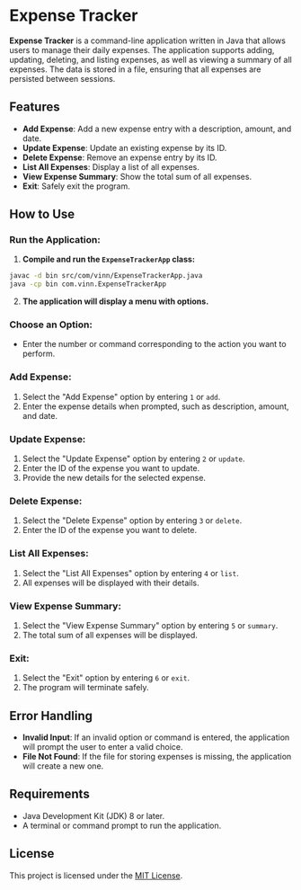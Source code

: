 # Expense Tracker

**Expense Tracker** is a command-line application written in Java that allows users to manage their daily expenses. The application supports adding, updating, deleting, and listing expenses, as well as viewing a summary of all expenses. The data is stored in a file, ensuring that all expenses are persisted between sessions.

## Features

- **Add Expense**: Add a new expense entry with a description, amount, and date.
- **Update Expense**: Update an existing expense by its ID.
- **Delete Expense**: Remove an expense entry by its ID.
- **List All Expenses**: Display a list of all expenses.
- **View Expense Summary**: Show the total sum of all expenses.
- **Exit**: Safely exit the program.

## How to Use

### Run the Application:

1. **Compile and run the `ExpenseTrackerApp` class:**

```bash
javac -d bin src/com/vinn/ExpenseTrackerApp.java
java -cp bin com.vinn.ExpenseTrackerApp
```

2. **The application will display a menu with options.**

### Choose an Option:

- Enter the number or command corresponding to the action you want to perform.

### Add Expense:

1. Select the "Add Expense" option by entering `1` or `add`.
2. Enter the expense details when prompted, such as description, amount, and date.

### Update Expense:

1. Select the "Update Expense" option by entering `2` or `update`.
2. Enter the ID of the expense you want to update.
3. Provide the new details for the selected expense.

### Delete Expense:

1. Select the "Delete Expense" option by entering `3` or `delete`.
2. Enter the ID of the expense you want to delete.

### List All Expenses:

1. Select the "List All Expenses" option by entering `4` or `list`.
2. All expenses will be displayed with their details.

### View Expense Summary:

1. Select the "View Expense Summary" option by entering `5` or `summary`.
2. The total sum of all expenses will be displayed.

### Exit:

1. Select the "Exit" option by entering `6` or `exit`.
2. The program will terminate safely.

## Error Handling

- **Invalid Input**: If an invalid option or command is entered, the application will prompt the user to enter a valid choice.
- **File Not Found**: If the file for storing expenses is missing, the application will create a new one.

## Requirements

- Java Development Kit (JDK) 8 or later.
- A terminal or command prompt to run the application.

## License

This project is licensed under the [MIT License](../../LICENSE).
